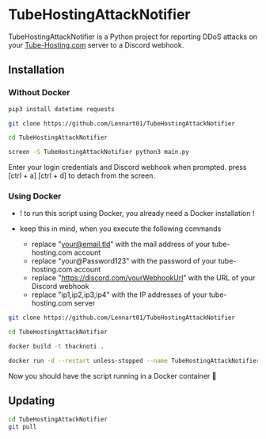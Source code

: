 # TubeHostingAttackNotifier
TubeHostingAttackNotifier is a Python project for reporting DDoS attacks on your [Tube-Hosting.com](https://tube-hosting.com) server to a Discord webhook.

## Installation

### Without Docker

```bash
pip3 install datetime requests

git clone https://github.com/Lennart01/TubeHostingAttackNotifier

cd TubeHostingAttackNotifier

screen -S TubeHostingAttackNotifier python3 main.py
```
Enter your login credentials and Discord webhook when prompted.
press [ctrl + a]  [ctrl + d] to detach from the screen. 

### Using Docker
* ! to run this script using Docker, you already need a Docker installation !

* keep this in mind, when you execute the following commands
   * replace "your@email.tld" with the mail address of your tube-hosting.com account
   * replace "your@Password123" with the password of your tube-hosting.com account
   * replace "https://discord.com/yourWebhookUrl" with the URL of your Discord webhook
   * replace "ip1,ip2,ip3,ip4" with the IP addresses of your tube-hosting.com server
   
```bash
git clone https://github.com/Lennart01/TubeHostingAttackNotifier

cd TubeHostingAttackNotifier

docker build -t thacknoti . 

docker run -d --restart unless-stopped --name TubeHostingAttackNotifier -e mail=your@email.tld -e passwd=your@Password123 -e url=https://discord.com/yourWebhookUrl -e ips=ip1,ip2,ip3,ip4 thacknoti
```

Now you should have the script running in a Docker container 🎉

## Updating
```bash
cd TubeHostingAttackNotifier
git pull
```

